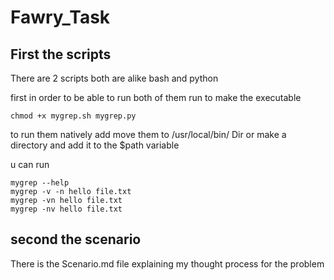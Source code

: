 # Fawry_Task
## First the scripts 
There are 2 scripts both are alike bash and python

first in order to be able to run both of them run to make the executable
```
chmod +x mygrep.sh mygrep.py
```
to run them natively add move them to /usr/local/bin/ Dir 
or make a directory and add it to the $path variable

u can run  
```
mygrep --help
mygrep -v -n hello file.txt
mygrep -vn hello file.txt
mygrep -nv hello file.txt

```
## second the scenario
There is the Scenario.md file explaining my thought process for the problem

